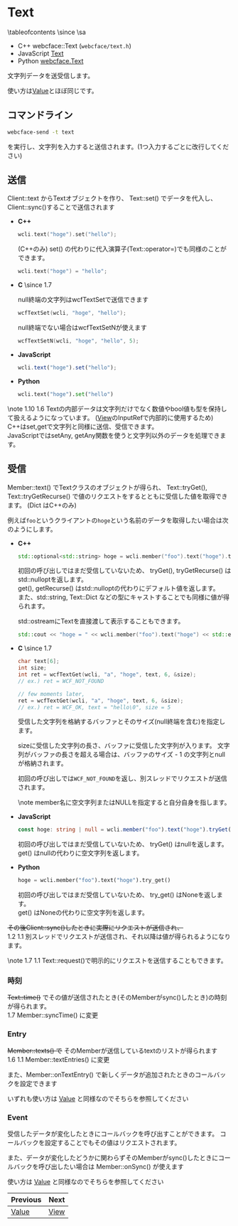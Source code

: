 # Text

\tableofcontents
\since
<span class="since-c"></span>
<span class="since-js"></span>
<span class="since-py"></span>
\sa
* C++ webcface::Text  (`webcface/text.h`)
* JavaScript [Text](https://na-trium-144.github.io/webcface-js/classes/Text.html)
* Python [webcface.Text](https://na-trium-144.github.io/webcface-python/webcface.text.html#webcface.text.Text)

文字列データを送受信します。

使い方は[Value](./10_value.md)とほぼ同じです。

## コマンドライン

```sh
webcface-send -t text
```
を実行し、文字列を入力すると送信されます。(1つ入力するごとに改行してください)

## 送信

Client::text からTextオブジェクトを作り、 Text::set() でデータを代入し、Client::sync()することで送信されます

<div class="tabbed">

- <b class="tab-title">C++</b>
    ```cpp
    wcli.text("hoge").set("hello");
    ```
     (C++のみ) set() の代わりに代入演算子(Text::operator=)でも同様のことができます。
    ```cpp
    wcli.text("hoge") = "hello";
    ```

- <b class="tab-title">C</b>
    \since <span class="since-c">1.7</span>

    null終端の文字列はwcfTextSetで送信できます
    ```c
    wcfTextSet(wcli, "hoge", "hello");
    ```
    null終端でない場合はwcfTextSetNが使えます
    ```c
    wcfTextSetN(wcli, "hoge", "hello", 5);
    ```

- <b class="tab-title">JavaScript</b>
    ```ts
    wcli.text("hoge").set("hello");
    ```

- <b class="tab-title">Python</b>
    ```python
    wcli.text("hoge").set("hello")
    ```

</div>

\note
<span class="since-c">1.10</span>
<span class="since-js">1.6</span>
Textの内部データは文字列だけでなく数値やbool値も型を保持して扱えるようになっています。
([View](./13_view.md)のInputRefで内部的に使用するため)  
C++はset,getで文字列と同様に送信、受信できます。  
JavaScriptではsetAny, getAny関数を使うと文字列以外のデータを処理できます。

<!--Valueと同様名前に半角ピリオドを含めると、WebUI上ではフォルダアイコンで表示されグループ化されて表示されます。-->

<!--
### 複数の値をまとめて送る
ver1.10で削除

<div class="tabbed">

- <b class="tab-title">C++</b>
    webcface::Text::Dict オブジェクトを使うと複数の値をまとめて送ることができます。
    ```cpp
    struct A {
        std::string x, y;
        operator webcface::Text::Dict() const {
            return {
                {"x", x},
                {"y", y},
                // Value::Dictと同様、入れ子にもできます
            }
        }
    };

    A a_instance;
    wcli.text("a").set(a_instance); // Dictにキャストされる
    ```
- <b class="tab-title">JavaScript</b>
    オブジェクトを渡すことができます。
    ```ts
    wcli.text("a").set({
        x: "aaa",
        y: "bbb",
        // Value::Dictと同様、入れ子にもできます
    });
    ```

</div>
-->

## 受信

Member::text() でTextクラスのオブジェクトが得られ、
Text::tryGet(), Text::tryGetRecurse() で値のリクエストをするとともに受信した値を取得できます。
(Dict はC++のみ)

例えば`foo`というクライアントの`hoge`という名前のデータを取得したい場合は次のようにします。

<div class="tabbed">

- <b class="tab-title">C++</b>
    ```cpp
    std::optional<std::string> hoge = wcli.member("foo").text("hoge").tryGet();
    ```
    初回の呼び出しではまだ受信していないため、
    tryGet(), tryGetRecurse() はstd::nulloptを返します。  
    get(), getRecurse() はstd::nulloptの代わりにデフォルト値を返します。  
    また、std::string, Text::Dict などの型にキャストすることでも同様に値が得られます。

    std::ostreamにTextを直接渡して表示することもできます。
    ```cpp
    std::cout << "hoge = " << wcli.member("foo").text("hoge") << std::endl;
    ```

- <b class="tab-title">C</b>
    \since <span class="since-c">1.7</span>

    ```c
    char text[6];
    int size;
    int ret = wcfTextGet(wcli, "a", "hoge", text, 6, &size);
    // ex.) ret = WCF_NOT_FOUND

    // few moments later,
    ret = wcfTextGet(wcli, "a", "hoge", text, 6, &size);
    // ex.) ret = WCF_OK, text = "hello\0", size = 5
    ```
    受信した文字列を格納するバッファとそのサイズ(null終端を含む)を指定します。

    sizeに受信した文字列の長さ、バッファに受信した文字列が入ります。
    文字列がバッファの長さを超える場合は、バッファのサイズ - 1 の文字列とnullが格納されます。

    初回の呼び出しでは`WCF_NOT_FOUND`を返し、別スレッドでリクエストが送信されます。

    \note member名に空文字列またはNULLを指定すると自分自身を指します。

- <b class="tab-title">JavaScript</b>
    ```ts
    const hoge: string | null = wcli.member("foo").text("hoge").tryGet();
    ```
    初回の呼び出しではまだ受信していないため、
    tryGet() はnullを返します。  
    get() はnullの代わりに空文字列を返します。
- <b class="tab-title">Python</b>
    ```python
    hoge = wcli.member("foo").text("hoge").try_get()
    ```
    初回の呼び出しではまだ受信していないため、
    try_get() はNoneを返します。  
    get() はNoneの代わりに空文字列を返します。

</div>

~~その後Client::sync()したときに実際にリクエストが送信され、~~  
<span class="since-c">1.2</span>
<span class="since-js">1.1</span>
<span class="since-py"></span>
別スレッドでリクエストが送信され、それ以降は値が得られるようになります。

\note
<span class="since-c">1.7</span>
<span class="since-js">1.1</span>
<span class="since-py"></span>
Text::request()で明示的にリクエストを送信することもできます。

### 時刻

~~Text::time()~~ でその値が送信されたとき(そのMemberがsync()したとき)の時刻が得られます。  
<span class="since-c">1.7</span>
<span class="since-py"></span>
Member::syncTime() に変更

### Entry

~~Member::texts() で~~ そのMemberが送信しているtextのリストが得られます  
<span class="since-c">1.6</span>
<span class="since-py">1.1</span>
Member::textEntries() に変更

また、Member::onTextEntry() で新しくデータが追加されたときのコールバックを設定できます

いずれも使い方は [Value](./10_value.md) と同様なのでそちらを参照してください

### Event

受信したデータが変化したときにコールバックを呼び出すことができます。
コールバックを設定することでもその値はリクエストされます。

また、データが変化したどうかに関わらずそのMemberがsync()したときにコールバックを呼び出したい場合は Member::onSync() が使えます

使い方は [Value](./10_value.md) と同様なのでそちらを参照してください

<div class="section_buttons">

| Previous |     Next |
|:---------|---------:|
| [Value](10_value.md) | [View](13_view.md) |

</div>
